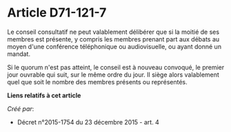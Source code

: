 # Article D71-121-7

Le conseil consultatif ne peut valablement délibérer que si la moitié de ses membres est présente, y compris les membres
prenant part aux débats au moyen d'une conférence téléphonique ou audiovisuelle, ou ayant donné un mandat. 

Si le quorum n'est pas atteint, le conseil est à nouveau convoqué, le premier jour ouvrable qui suit, sur le même ordre du
jour. Il siège alors valablement quel que soit le nombre des membres présents ou représentés.

**Liens relatifs à cet article**

_Créé par_:

  - Décret n°2015-1754 du 23 décembre 2015 - art. 4

